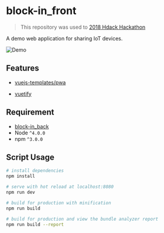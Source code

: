 # block-in_front

> This repository was used to [2018 Hdack Hackathon](http://hdachackathon.com/)

A demo web application for sharing IoT devices.

![Demo](https://user-images.githubusercontent.com/20278777/42298886-382d100a-8043-11e8-8088-2445da18739a.gif)

## Features

- [vuejs-templates/pwa](https://github.com/vuejs-templates/pwa)

- [vuetify](https://github.com/vuetifyjs/vuetify)

## Requirement

- [block-in_back](https://github.com/znxkznxk1030/block-in)
- Node `^4.0.0`
- npm `^3.0.0`

## Script Usage

``` bash
# install dependencies
npm install

# serve with hot reload at localhost:8080
npm run dev

# build for production with minification
npm run build

# build for production and view the bundle analyzer report
npm run build --report
```